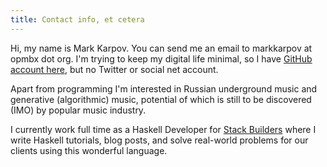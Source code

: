 ```yaml
---
title: Contact info, et cetera
---
```


Hi, my name is Mark Karpov. You can send me an email to markkarpov at opmbx
dot org. I'm trying to keep my digital life minimal, so I
have [GitHub account here](https://github.com/mrkkrp), but no Twitter or
social net account.

Apart from programming I'm interested in Russian underground music and
generative (algorithmic) music, potential of which is still to be discovered
(IMO) by popular music industry.

I currently work full time as a Haskell Developer
for [Stack Builders](https://stackbuilders.com) where I write Haskell
tutorials, blog posts, and solve real-world problems for our clients using
this wonderful language.
